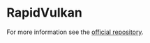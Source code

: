 # RapidVulkan

For more information see the [official repository](https://github.com/Unarmed1000/RapidVulkan).
